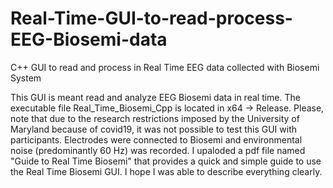 # Real-Time-GUI-to-read-process-EEG-Biosemi-data
C++ GUI to read and process in Real Time EEG data collected with Biosemi System

This GUI is meant read and analyze EEG Biosemi data in real time. The executable file Real_Time_Biosemi_Cpp is located in x64 -> Release.
Please, note that due to the research restrictions imposed by the University of Maryland because of covid19, it was not possible to test this GUI with participants. Electrodes were connected to Biosemi and environmental noise (predominantly 60 Hz) was recorded.
I upaloded a pdf file named "Guide to Real Time Biosemi" that provides a quick and simple guide to use the Real Time Biosemi GUI. I hope I was able to describe everything clearly.
